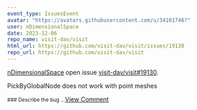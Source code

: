 ```yaml
---
event_type: IssuesEvent
avatar: "https://avatars.githubusercontent.com/u/34101746?"
user: nDimensionalSpace
date: 2023-12-06
repo_name: visit-dav/visit
html_url: https://github.com/visit-dav/visit/issues/19130
repo_url: https://github.com/visit-dav/visit
---
```


<a href='https://github.com/nDimensionalSpace' target='_blank'>nDimensionalSpace</a> open issue <a href='https://github.com/visit-dav/visit/issues/19130' target='_blank'>visit-dav/visit#19130</a>.

<p>PickByGlobalNode does not work with point meshes</p><small>### Describe the bug...</small><a href='https://github.com/visit-dav/visit/issues/19130' target='_blank'>View Comment</a>